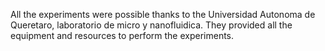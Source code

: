 All the experiments were possible thanks to the Universidad Autonoma de Queretaro, laboratorio de micro y nanofluidica. They provided all the equipment and resources to perform the experiments.
